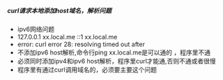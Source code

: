 ##### curl请求本地添加host域名，解析问题
- ipv6网络问题
- 127.0.0.1       xx.local.me
  ::1             xx.local.me
- error: curl error 28: resolving timed out after
- 不添加ipv6 host解析,命令行ping xx.local.me是可以通的 ，程序里不通
- 必须同时添加ipv4和ipv6 host解析，程序里curl才能通,否则不通或者很慢
- 程序里有通过curl调用域名的，必须要主要这个问题

